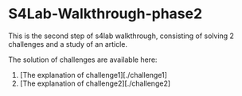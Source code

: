 # S4Lab-Walkthrough-phase2
This is the second step of s4lab walkthrough, consisting of solving 2 challenges and a study of an article.

The solution of challenges are available here:
1. [The explanation of challenge1][./challenge1]
2. [The explanation of challenge2][./challenge2]